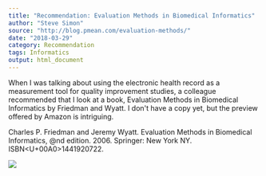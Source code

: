 ```yaml
---
title: "Recommendation: Evaluation Methods in Biomedical Informatics"
author: "Steve Simon"
source: "http://blog.pmean.com/evaluation-methods/"
date: "2018-03-29"
category: Recommendation
tags: Informatics
output: html_document
---
```


When I was talking about using the electronic health record as a
measurement tool for quality improvement studies, a colleague
recommended that I look at a book, Evaluation Methods in Biomedical
Informatics by Friedman and Wyatt. I don't have a copy yet, but the
preview offered by Amazon is intriguing.

<!---More--->

Charles P. Friedman and Jeremy Wyatt. Evaluation Methods in Biomedical
Informatics, @nd edition. 2006. Springer: New York NY. ISBN<U+00A0>1441920722.

![](../../../web/images/18/evaluation-methods01.png)




